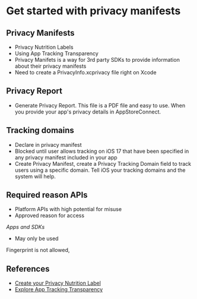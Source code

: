 # Get started with privacy manifests

## Privacy Manifests
- Privacy Nutrition Labels
- Using App Tracking Transparency
- Privacy Manifets is a way for 3rd party SDKs to provide information about their privacy manifests
- Need to create a PrivacyInfo.xcprivacy file right on Xcode

## Privacy Report
- Generate Privacy Report. This file is a PDF file and easy to use. When you provide your app's privacy details in AppStoreConnect.

## Tracking domains
- Declare in privacy manifest
- Blocked until user allows tracking on iOS 17 that have been specified in any privacy manifest included in your app
- Create Privacy Manifest, create a Privacy Tracking Domain field to track users using a specific domain. Tell iOS your tracking domains and the system will help.


## Required reason APIs
- Platform APIs with high potential for misuse
- Approved reason for access

*Apps and SDKs*
- May only be used


Fingerprint is not allowed,  

## References
- [Create your Privacy Nutrition Label]()
- [Explore App Tracking Transparency]() 

